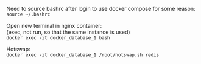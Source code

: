 Need to source bashrc after login to use docker compose for some reason:  
`source ~/.bashrc`  


Open new terminal in nginx container:   
(exec, not run, so that the same instance is used)  
`docker exec -it docker_database_1 bash`  

Hotswap:  
`docker exec -it docker_database_1 /root/hotswap.sh redis`  


